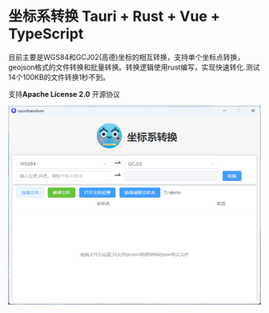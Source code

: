 # 坐标系转换  Tauri + Rust + Vue + TypeScript

目前主要是WGS84和GCJ02(高德)坐标的相互转换，支持单个坐标点转换，geojson格式的文件转换和批量转换。转换逻辑使用rust编写，实现快速转化.测试14个100KB的文件转换1秒不到。

支持**Apache License 2.0** 开源协议

![Snipaste_2025-01-22_15-23-26](./assets/Snipaste_2025-01-22_15-23-26.png)
